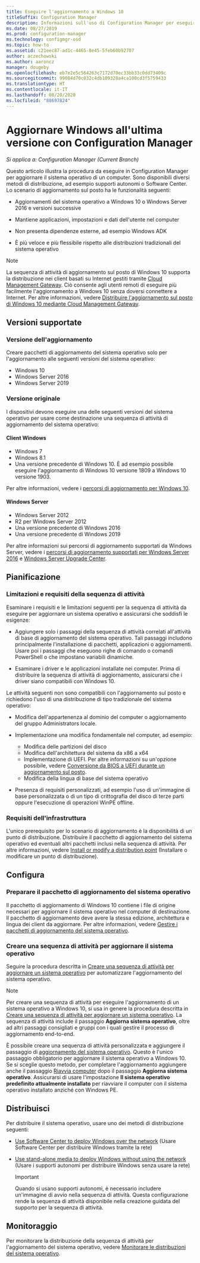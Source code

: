 ```yaml
---
title: Eseguire l'aggiornamento a Windows 10
titleSuffix: Configuration Manager
description: Informazioni sull'uso di Configuration Manager per eseguire l'aggiornamento del sistema operativo da Windows 7 o versione successiva a Windows 10.
ms.date: 08/27/2019
ms.prod: configuration-manager
ms.technology: configmgr-osd
ms.topic: how-to
ms.assetid: c21eec87-ad1c-4465-8e45-5feb60b92707
author: aczechowski
ms.author: aaroncz
manager: dougeby
ms.openlocfilehash: eb7e2e5c564263c7172d70ec33bb33c0dd73409c
ms.sourcegitcommit: 99084d70c032c4db109328a4ca100cd3f5759433
ms.translationtype: HT
ms.contentlocale: it-IT
ms.lasthandoff: 08/20/2020
ms.locfileid: "88697824"
---
```

# <a name="upgrade-windows-to-the-latest-version-with-configuration-manager"></a>Aggiornare Windows all'ultima versione con Configuration Manager

*Si applica a: Configuration Manager (Current Branch)*

Questo articolo illustra la procedura da eseguire in Configuration Manager per aggiornare il sistema operativo di un computer. Sono disponibili diversi metodi di distribuzione, ad esempio supporti autonomi o Software Center. Lo scenario di aggiornamento sul posto ha le funzionalità seguenti:  

- Aggiornamenti del sistema operativo a Windows 10 o Windows Server 2016 e versioni successive

- Mantiene applicazioni, impostazioni e dati dell'utente nel computer

- Non presenta dipendenze esterne, ad esempio Windows ADK

- È più veloce e più flessibile rispetto alle distribuzioni tradizionali del sistema operativo

> [!Note]  
> La sequenza di attività di aggiornamento sul posto di Windows 10 supporta la distribuzione nei client basati su Internet gestiti tramite [Cloud Management Gateway](../../core/clients/manage/cmg/plan-cloud-management-gateway.md). Ciò consente agli utenti remoti di eseguire più facilmente l'aggiornamento a Windows 10 senza doversi connettere a Internet. Per altre informazioni, vedere [Distribuire l'aggiornamento sul posto di Windows 10 mediante Cloud Management Gateway](deploy-a-task-sequence.md#deploy-windows-10-in-place-upgrade-via-cmg). <!-- 1357149 -->


## <a name="supported-versions"></a>Versioni supportate

### <a name="upgrade-version"></a>Versione dell'aggiornamento

Creare pacchetti di aggiornamento del sistema operativo solo per l'aggiornamento alle seguenti versioni del sistema operativo:

- Windows 10
- Windows Server 2016
- Windows Server 2019

### <a name="original-version"></a>Versione originale

I dispositivi devono eseguire una delle seguenti versioni del sistema operativo per usare come destinazione una sequenza di attività di aggiornamento del sistema operativo:

#### <a name="windows-client"></a>Client Windows

- Windows 7
- Windows 8.1
- Una versione precedente di Windows 10. È ad esempio possibile eseguire l'aggiornamento di Windows 10 versione 1809 a Windows 10 versione 1903.  

Per altre informazioni, vedere i [percorsi di aggiornamento per Windows 10](/windows/deployment/upgrade/windows-10-upgrade-paths).

#### <a name="windows-server"></a>Windows Server

- Windows Server 2012
- R2 per Windows Server 2012
- Una versione precedente di Windows 2016
- Una versione precedente di Windows 2019

Per altre informazioni sui percorsi di aggiornamento supportati da Windows Server, vedere i [percorsi di aggiornamento supportati per Windows Server 2016](/windows-server/get-started/supported-upgrade-paths#upgrading-previous-retail-versions-of-windows-server-to-windows-server-2016) e [Windows Server Upgrade Center](https://aka.ms/upgradecenter).


## <a name="plan"></a><a name="BKMK_Plan"></a> Pianificazione  

### <a name="task-sequence-requirements-and-limitations"></a>Limitazioni e requisiti della sequenza di attività

Esaminare i requisiti e le limitazioni seguenti per la sequenza di attività da eseguire per aggiornare un sistema operativo e assicurarsi che soddisfi le esigenze:  

- Aggiungere solo i passaggi della sequenza di attività correlati all'attività di base di aggiornamento del sistema operativo. Tali passaggi includono principalmente l'installazione di pacchetti, applicazioni o aggiornamenti. Usare poi i passaggi che eseguono righe di comando o comandi PowerShell o che impostano variabili dinamiche.  

- Esaminare i driver e le applicazioni installate nei computer. Prima di distribuire la sequenza di attività di aggiornamento, assicurarsi che i driver siano compatibili con Windows 10.  

Le attività seguenti non sono compatibili con l'aggiornamento sul posto e richiedono l'uso di una distribuzione di tipo tradizionale del sistema operativo:  

- Modifica dell'appartenenza al dominio del computer o aggiornamento del gruppo Administrators locale.  

- Implementazione una modifica fondamentale nel computer, ad esempio:

  - Modifica delle partizioni del disco
  - Modifica dell'architettura del sistema da x86 a x64
  - Implementazione di UEFI. Per altre informazioni su un'opzione possibile, vedere [Conversione da BIOS a UEFI durante un aggiornamento sul posto](task-sequence-steps-to-manage-bios-to-uefi-conversion.md#bkmk_ipu).
  - Modifica della lingua di base del sistema operativo  

- Presenza di requisiti personalizzati, ad esempio l'uso di un'immagine di base personalizzata o di un tipo di crittografia del disco di terze parti oppure l'esecuzione di operazioni WinPE offline.  

### <a name="infrastructure-requirements"></a>Requisiti dell'infrastruttura  

L'unico prerequisito per lo scenario di aggiornamento è la disponibilità di un punto di distribuzione. Distribuire il pacchetto di aggiornamento del sistema operativo ed eventuali altri pacchetti inclusi nella sequenza di attività. Per altre informazioni, vedere [Install or modify a distribution point](../../core/servers/deploy/configure/install-and-configure-distribution-points.md) (Installare o modificare un punto di distribuzione).


## <a name="configure"></a><a name="BKMK_Configure"></a> Configura  

### <a name="prepare-the-os-upgrade-package"></a>Preparare il pacchetto di aggiornamento del sistema operativo  

Il pacchetto di aggiornamento di Windows 10 contiene i file di origine necessari per aggiornare il sistema operativo nel computer di destinazione. Il pacchetto di aggiornamento deve avere la stessa edizione, architettura e lingua dei client da aggiornare. Per altre informazioni, vedere [Gestire i pacchetti di aggiornamento del sistema operativo](../get-started/manage-operating-system-upgrade-packages.md).  

### <a name="create-a-task-sequence-to-upgrade-the-os"></a>Creare una sequenza di attività per aggiornare il sistema operativo  

Seguire la procedura descritta in [Creare una sequenza di attività per aggiornare un sistema operativo](create-a-task-sequence-to-upgrade-an-operating-system.md) per automatizzare l'aggiornamento del sistema operativo.  

> [!NOTE]  
> Per creare una sequenza di attività per eseguire l'aggiornamento di un sistema operativo a Windows 10, si usa in genere la procedura descritta in [Creare una sequenza di attività per aggiornare un sistema operativo](create-a-task-sequence-to-upgrade-an-operating-system.md). La sequenza di attività include il passaggio **Aggiorna sistema operativo**, oltre ad altri passaggi consigliati e gruppi con i quali gestire il processo di aggiornamento end-to-end.
>
> È possibile creare una sequenza di attività personalizzata e aggiungere il passaggio di [aggiornamento del sistema operativo](../understand/task-sequence-steps.md#BKMK_UpgradeOS). Questo è l'unico passaggio obbligatorio per aggiornare il sistema operativo a Windows 10. Se si sceglie questo metodo, per completare l'aggiornamento aggiungere anche il passaggio [Riavvia computer](../understand/task-sequence-steps.md#BKMK_RestartComputer) dopo il passaggio **Aggiorna sistema operativo**. Assicurarsi di usare l'impostazione **Il sistema operativo predefinito attualmente installato** per riavviare il computer con il sistema operativo installato anziché con Windows PE.  


## <a name="deploy"></a><a name="BKMK_Deploy"></a> Distribuisci  

Per distribuire il sistema operativo, usare uno dei metodi di distribuzione seguenti:  

- [Use Software Center to deploy Windows over the network](use-software-center-to-deploy-windows-over-the-network.md) (Usare Software Center per distribuire Windows tramite la rete)  

- [Use stand-alone media to deploy Windows without using the network](use-stand-alone-media-to-deploy-windows-without-using-the-network.md) (Usare i supporti autonomi per distribuire Windows senza usare la rete)  

  > [!IMPORTANT]  
  > Quando si usano supporti autonomi, è necessario includere un'immagine di avvio nella sequenza di attività. Questa configurazione rende la sequenza di attività disponibile nella creazione guidata del supporto per la sequenza di attività.


## <a name="monitor"></a>Monitoraggio  

Per monitorare la distribuzione della sequenza di attività per l'aggiornamento del sistema operativo, vedere [Monitorare le distribuzioni del sistema operativo](monitor-operating-system-deployments.md).